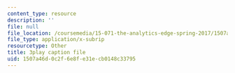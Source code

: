 ```yaml
---
content_type: resource
description: ''
file: null
file_location: /coursemedia/15-071-the-analytics-edge-spring-2017/1507a46d0c2f6e8fe31ecb0148c33795_akNw8CEHC_c.srt
file_type: application/x-subrip
resourcetype: Other
title: 3play caption file
uid: 1507a46d-0c2f-6e8f-e31e-cb0148c33795
---
```

